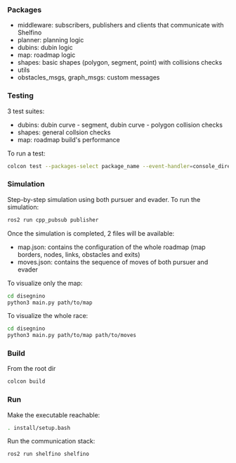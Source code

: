 ### Packages
- middleware: subscribers, publishers and clients that communicate with Shelfino
- planner: planning logic
- dubins: dubin logic
- map: roadmap logic
- shapes: basic shapes (polygon, segment, point) with collisions checks
- utils
- obstacles_msgs, graph_msgs: custom messages

### Testing
3 test suites:
- dubins: dubin curve - segment, dubin curve - polygon collision checks
- shapes: general collsion checks
- map: roadmap build's performance

To run a test:
```bash
colcon test --packages-select package_name --event-handler=console_direct+
```

### Simulation
Step-by-step simulation using both pursuer and evader.
To run the simulation:
```bash
ros2 run cpp_pubsub publisher
```
Once the simulation is completed, 2 files will be available: 
- map.json: contains the configuration of the whole roadmap (map borders, nodes, links, obstacles and exits)
- moves.json: contains the sequence of moves of both pursuer and evader

To visualize only the map:
```bash
cd disegnino
python3 main.py path/to/map  
```

To visualize the whole race:
```bash
cd disegnino
python3 main.py path/to/map path/to/moves  
```

### Build
From the root dir
```bash
colcon build
```

### Run
Make the executable reachable:
```bash
. install/setup.bash
```

Run the communication stack:
```
ros2 run shelfino shelfino
```
